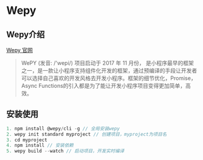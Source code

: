 # Wepy

## Wepy介绍
[Wepy 官网](https://wepyjs.github.io/wepy-docs/)
> WePY (发音: /'wepi/) 项目启动于 2017 年 11 月份， 是小程序最早的框架之一，是一款让小程序支持组件化开发的框架，通过预编译的手段让开发者可以选择自己喜欢的开发风格去开发小程序。框架的细节优化，Promise，Async Functions的引入都是为了能让开发小程序项目变得更加简单，高效。

## 安装使用
``` js
1. npm install @wepy/cli -g // 全局安装wepy
2. wepy init standard myproject // 创建项目，myproject为项目名
3. cd myproject
4. npm install // 安装依赖
5. wepy build --watch // 启动项目，开发实时编译
```